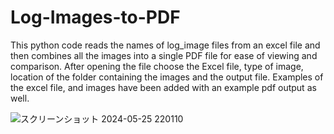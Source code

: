 # Log-Images-to-PDF
This python code reads the names of log_image files from an excel file and then combines all the images into a single PDF file for ease of viewing and comparison.
After opening the file choose the Excel file, type of image, location of the folder containing the images and the output file. 
Examples of the excel file, and images have been added with an example pdf output as well.



![スクリーンショット 2024-05-25 220110](https://github.com/saif-phy/Images-to-PDF/assets/170793998/011d82c6-9c42-4f8a-88e4-729a060fb12f)

